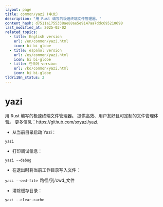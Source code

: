```yaml
---
layout: page
title: common/yazi (中文)
description: "用 Rust 编写的极速终端文件管理器。"
content_hash: d7511a1755338ae88ae5e9147aa7ddc695210698
last_modified_at: 2025-03-02
related_topics:
  - title: English version
    url: /en/common/yazi.html
    icon: bi bi-globe
  - title: español version
    url: /es/common/yazi.html
    icon: bi bi-globe
  - title: 한국어 version
    url: /ko/common/yazi.html
    icon: bi bi-globe
tldri18n_status: 2
---
```

# yazi

用 Rust 编写的极速终端文件管理器。
提供高效、用户友好且可定制的文件管理体验。
更多信息：<https://github.com/sxyazi/yazi>.

- 从当前目录启动 Yazi：

`yazi`

- 打印调试信息：

`yazi --debug`

- 在退出时将当前工作目录写入文件：

`yazi --cwd-file `<span class="tldr-var badge badge-pill bg-dark-lm bg-white-dm text-white-lm text-dark-dm font-weight-bold">路径/到/cwd_文件</span>

- 清除缓存目录：

`yazi --clear-cache`
